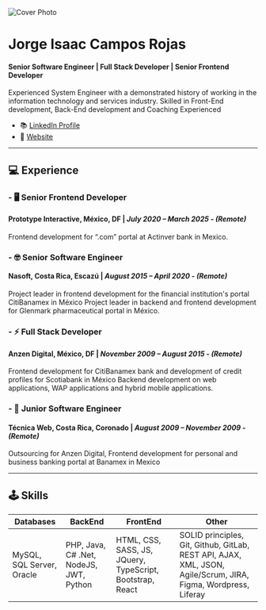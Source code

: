 ![Cover Photo](https://digitalpixcr.com/GITHUB-JICR7/cover.jpg)

# Jorge Isaac Campos Rojas
#### Senior Software Engineer | Full Stack Developer | Senior Frontend Developer

Experienced System Engineer with a demonstrated history of working in the information technology and services industry. Skilled in Front-End development, Back-End development and Coaching Experienced

- 📚 [LinkedIn Profile](https://www.linkedin.com/in/jicr7/) 
- 🔗 [Website](https://www.digitalpixcr.com/)
<hr />

## 💻 Experience

### - 🖥️ Senior Frontend Developer  
#### Prototype Interactive, México, DF | _July 2020 – March 2025 - (Remote)_
Frontend development for “.com” portal at Actinver bank in Mexico.

### - 🤓 Senior Software Engineer
#### Nasoft, Costa Rica, Escazú | _August 2015 – April 2020 - (Remote)_

Project leader in frontend development for the financial institution's portal CitiBanamex in México
Project leader in backend and frontend development for Glenmark pharmaceutical portal in México.

### - ⚡ Full Stack Developer
#### Anzen Digital, México, DF | _November 2009 – August 2015 - (Remote)_

Frontend development for CitiBanamex bank and development of credit profiles
for Scotiabank in México
Backend development on web applications, WAP applications and hybrid mobile
applications.

### - 🔭 Junior Software Engineer
#### Técnica Web, Costa Rica, Coronado | _August 2009 – November 2009 - (Remote)_
Outsourcing for Anzen Digital, Frontend development for personal and business
banking portal at Banamex in Mexico

<hr />

## 🕹️ Skills

| Databases | BackEnd | FrontEnd | Other |
| ----------- | ----------- | ----------- | ----------- |
| MySQL, SQL Server, Oracle | PHP, Java, C# .Net, NodeJS, JWT, Python | HTML, CSS, SASS, JS, JQuery, TypeScript, Bootstrap, React | SOLID principles, Git, Github, GitLab, REST API, AJAX, XML, JSON, Agile/Scrum, JIRA, Figma, Wordpress, Liferay

